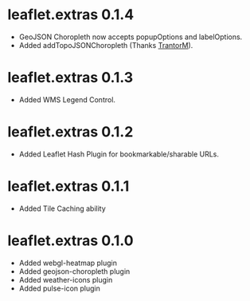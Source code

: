 # leaflet.extras 0.1.4

* GeoJSON Choropleth now accepts popupOptions and labelOptions.
* Added addTopoJSONChoropleth (Thanks [TrantorM](https://github.com/TrantorM)).

# leaflet.extras 0.1.3

* Added WMS Legend Control.

# leaflet.extras 0.1.2

* Added Leaflet Hash Plugin for bookmarkable/sharable URLs.

# leaflet.extras 0.1.1

* Added Tile Caching ability

# leaflet.extras 0.1.0

* Added webgl-heatmap plugin
* Added geojson-choropleth plugin
* Added weather-icons plugin
* Added pulse-icon plugin

